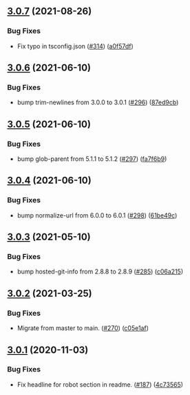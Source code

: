 ## [3.0.7](https://github.com/thenativeweb/ismocha/compare/3.0.6...3.0.7) (2021-08-26)


### Bug Fixes

* Fix typo in tsconfig.json ([#314](https://github.com/thenativeweb/ismocha/issues/314)) ([a0f57df](https://github.com/thenativeweb/ismocha/commit/a0f57dfea60065892c2508cd88305355cffa3029))

## [3.0.6](https://github.com/thenativeweb/ismocha/compare/3.0.5...3.0.6) (2021-06-10)


### Bug Fixes

* bump trim-newlines from 3.0.0 to 3.0.1 ([#296](https://github.com/thenativeweb/ismocha/issues/296)) ([87ed9cb](https://github.com/thenativeweb/ismocha/commit/87ed9cbaf3c9aeb8fb37d0690679c4230198e7e1))

## [3.0.5](https://github.com/thenativeweb/ismocha/compare/3.0.4...3.0.5) (2021-06-10)


### Bug Fixes

* bump glob-parent from 5.1.1 to 5.1.2 ([#297](https://github.com/thenativeweb/ismocha/issues/297)) ([fa7f6b9](https://github.com/thenativeweb/ismocha/commit/fa7f6b94d7e107030629f5b75ea8645b126fa384))

## [3.0.4](https://github.com/thenativeweb/ismocha/compare/3.0.3...3.0.4) (2021-06-10)


### Bug Fixes

* bump normalize-url from 6.0.0 to 6.0.1 ([#298](https://github.com/thenativeweb/ismocha/issues/298)) ([61be49c](https://github.com/thenativeweb/ismocha/commit/61be49c642c8dfdf6a079e12c22e665f75a8e56a))

## [3.0.3](https://github.com/thenativeweb/ismocha/compare/3.0.2...3.0.3) (2021-05-10)


### Bug Fixes

* bump hosted-git-info from 2.8.8 to 2.8.9 ([#285](https://github.com/thenativeweb/ismocha/issues/285)) ([c06a215](https://github.com/thenativeweb/ismocha/commit/c06a2150314ae36cb6e39975f93ff5cdeb44c6c4))

## [3.0.2](https://github.com/thenativeweb/ismocha/compare/3.0.1...3.0.2) (2021-03-25)


### Bug Fixes

* Migrate from master to main. ([#270](https://github.com/thenativeweb/ismocha/issues/270)) ([c05e1af](https://github.com/thenativeweb/ismocha/commit/c05e1af5f8e58a0d1c1294e4a4d3b2ea738b3c31))

## [3.0.1](https://github.com/thenativeweb/ismocha/compare/3.0.0...3.0.1) (2020-11-03)


### Bug Fixes

* Fix headline for robot section in readme. ([#187](https://github.com/thenativeweb/ismocha/issues/187)) ([4c73565](https://github.com/thenativeweb/ismocha/commit/4c73565644410552531d83e79be1fc2170a7748a))
